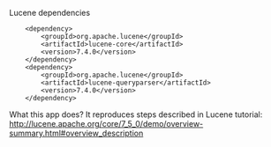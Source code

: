 Lucene dependencies

        <dependency>
            <groupId>org.apache.lucene</groupId>
            <artifactId>lucene-core</artifactId>
            <version>7.4.0</version>
        </dependency>
        <dependency>
            <groupId>org.apache.lucene</groupId>
            <artifactId>lucene-queryparser</artifactId>
            <version>7.4.0</version>
        </dependency>


What this app does? It reproduces steps described in Lucene tutorial: 
http://lucene.apache.org/core/7_5_0/demo/overview-summary.html#overview_description



